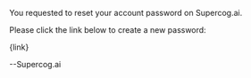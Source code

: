 You requested to reset your account password on Supercog.ai.

Please click the link below to create a new password:

{link}


--Supercog.ai

